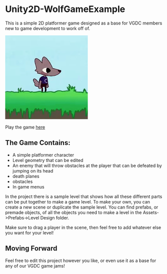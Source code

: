 # Unity2D-WolfGameExample
This is a simple 2D platformer game designed as a base for VGDC members new to game development to work off of. 

![gif of Wolf Character wagging their tail](WolfGif.gif)

Play the game [here]()
## The Game Contains:

* A simple platformer character
* Level geometry that can be edited
* An enemy that will throw obstacles at the player that can be defeated by jumping on its head
* death planes
* obstacles
* In game menus

In the project there is a sample level that shows how all these different parts can be put together to make a game level. To make your own, you can create a new scene or duplicate the sample level. You can find prefabs, or premade objects, of all the objects you need to make a level in the Assets->Prefabs->Level Design folder.

Make sure to drag a player in the scene, then feel free to add whatever else you want for your level!

## Moving Forward
Feel free to edit this project however you like, or even use it as a base for any of our VGDC game jams!

